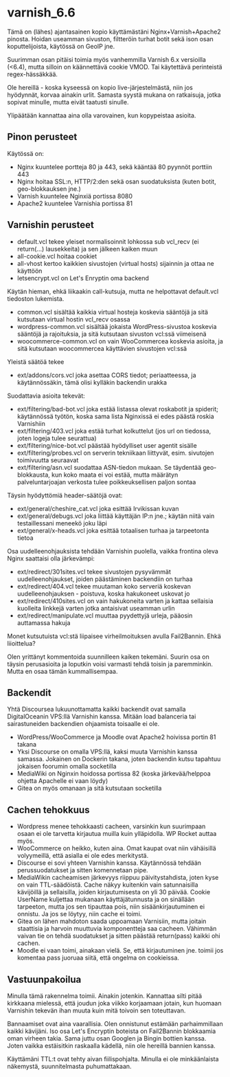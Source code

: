 
# varnish_6.6
Tämä on (lähes) ajantasainen kopio käyttämästäni Nginx+Varnish+Apache2 pinosta. Hoidan useamman sivuston, filtteröin turhat botit sekä ison osan koputtelijoista, käytössä on GeoIP jne.

Suurimman osan pitäisi toimia myös vanhemmilla Varnish 6.x versioilla (<6.4), mutta silloin on käännettävä cookie VMOD. Tai käytettävä perinteistä regex-hässäkkää.

Ole hereillä - koska kyseessä on kopio live-järjestelmästä, niin jos hyödynnät, korvaa ainakin urlit.
Samasta syystä mukana on ratkaisuja, jotka sopivat minulle, mutta eivät taatusti sinulle.

Ylipäätään kannattaa aina olla varovainen, kun kopypeistaa asioita.

## Pinon perusteet

Käytössä on:
- Nginx kuuntelee portteja 80 ja 443, sekä kääntää 80 pyynnöt porttiin 443
- Nginx hoitaa SSL:n, HTTP/2:den sekä osan suodatuksista (kuten botit, geo-blokkauksen jne.)
- Varnish kuuntelee Nginxiä portissa 8080
- Apache2 kuuntelee Varnishia portissa 81

## Varnishin perusteet
- default.vcl tekee yleiset normalisoinnit lohkossa sub vcl_recv (ei return(...) lausekkeita) ja sen jälkeen kaiken muun
- all-cookie.vcl hoitaa cookiet
- all-vhost kertoo kaikkien sivustojen (virtual hosts) sijainnin ja ottaa ne käyttöön
- letsencrypt.vcl on Let's Enryptin oma backend

Käytän hieman, ehkä liikaakin call-kutsuja, mutta ne helpottavat default.vcl tiedoston lukemista.
- common.vcl sisältää kaikkia virtual hosteja koskevia sääntöjä ja sitä kutsutaan virtual hostin vcl_recv osassa
- wordpress-common.vcl sisältää jokaista WordPress-sivustoa koskevia sääntöjä ja rajoituksia, ja sitä kutsutaan sivuston vcl:ssä viimeisenä
- woocommerce-common.vcl on vain WooCommercea koskevia asioita, ja sitä kutsutaan woocommercea käyttävien sivustojen vcl:ssä

Yleistä säätöä tekee
- ext/addons/cors.vcl joka asettaa CORS tiedot; periaatteessa, ja käytännössäkin, tämä olisi kylläkin backendin urakka

Suodattavia asioita tekevät:
- ext/filtering/bad-bot.vcl joka estää listassa olevat roskabotit ja spiderit; käytännössä työtön, koska sama lista Nginxissä ei edes päästä roskia Varnishiin
- ext/filtering/403.vcl joka estää turhat kolkuttelut (jos url on tiedossa, joten logeja tulee seurattua)
- ext/filtering/nice-bot.vcl päästää hyödylliset user agentit sisälle
- ext/filtering/probes.vcl on serverin tekniikaan liittyvät, esim. sivutojen toimivuutta seuraavat
- ext/filtering/asn.vcl suodattaa ASN-tiedon mukaan. Se täydentää geo-blokkausta, kun koko maata ei voi estää, mutta määrätyn palveluntarjoajan verkosta tulee poikkeuksellisen paljon sontaa

Täysin hyödyttömiä header-säätöjä ovat:
- ext/general/cheshire_cat.vcl joka esittää Irvikissan kuvan
- ext/general/debugs.vcl joka liittää käyttäjän IP:n jne.; käytän niitä vain testaillessani meneekö joku läpi
- ext/general/x-heads.vcl joka esittää totaalisen turhaa ja tarpeetonta tietoa

Osa uudelleenohjauksista tehdään Varnishin puolella, vaikka frontina oleva Nginx saattaisi olla järkevämpi:
- ext/redirect/301sites.vcl tekee sivustojen pysyvämmät uudelleenohjaukset, joiden päästäminen backendiin on turhaa
- ext/redirect/404.vcl tekee muutaman koko serveriä koskevan uudelleenohjauksen - poistuva, koska hakukoneet uskovat jo
- ext/redirect/410sites.vcl on vain hakukoneita varten ja kattaa sellaisia kuolleita linkkejä varten jotka antaisivat useamman urlin
- ext/redirect/manipulate.vcl muuttaa pyydettyjä urleja, pääosin auttamassa hakuja

Monet kutsutuista vcl:stä liipaisee virheilmoituksen avulla Fail2Bannin. Ehkä liioittelua?

Olen yrittänyt kommentoida suunnilleen kaiken tekemäni. Suurin osa on täysin perusasioita ja loputkin voisi varmasti tehdä toisin ja paremminkin. Mutta en osaa tämän kummallisempaa.

## Backendit
Yhtä Discoursea lukuunottamatta kaikki backendit ovat samalla DigitalOceanin VPS:llä Varnishin kanssa. Mitään load balanceria tai sairastuneiden backendien ohjaamista toisaalle ei ole.

- WordPress/WooCommerce ja Moodle ovat Apache2 hoivissa portin 81 takana
- Yksi Discourse on omalla VPS:llä, kaksi muuta Varnishin kanssa samassa. Jokainen on Dockerin takana, joten backendin kutsu tapahtuu jokaisen foorumin omalla socketilla
- MediaWiki on Nginxin hoidossa portissa 82 (koska järkevää/helppoa ohjetta Apachelle ei vaan löydy)
- Gitea on myös omanaan ja sitä kutsutaan socketilla

## Cachen tehokkuus
- Wordpress menee tehokkaasti cacheen, varsinkin kun suurimpaan osaan ei ole tarvetta kirjautua muilla kuin ylläpidolla. WP Rocket auttaa myös.
- WooCommerce on heikko, kuten aina. Omat kaupat ovat niin vähäisillä volyymeillä, että asialla ei ole edes merkitystä.
- Discourse ei sovi yhteen Varnishin kanssa. Käytännössä tehdään perussuodatukset ja sitten komennetaan pipe.
- MediaWikin cacheamisen järkevyys riippuu päivitystahdista, joten kyse on vain TTL-säädöistä. Cache näkyy kuitenkin vain satunnaisilla kävijöillä ja sellaisilla, joiden kirjautumisesta on yli 30 päivää. Cookie UserName kuljettaa mukanaan käyttäjätunnusta ja on sinällään tarpeeton, mutta jos sen tipauttaa pois, niin sisäänkirjautuminen ei onnistu. Ja jos se löytyy, niin cache ei toimi.
- Gitea on lähen mahdoton saada uppoamaan Varnisiin, mutta joitain staattisia ja harvoin muuttuvia komponentteja saa cacheen. Vähimmän vaivan tie on tehdä suodatukset ja sitten päästää return(pass) kaikki ohi cachen.
- Moodle ei vaan toimi, ainakaan vielä. Se, että kirjautuminen jne. toimii jos komentaa pass juoruaa siitä, että ongelma on cookieissa.

## Vastuunpakoilua

Minulla tämä rakennelma toimii. Ainakin jotenkin. Kannattaa silti pitää kirkkaana mielessä, että joudun joka viikko korjaamaan jotain, kun huomaan Varnishin tekevän ihan muuta kuin mitä toivoin sen toteuttavan.


Bannaamiset ovat aina vaarallisia. Olen onnistunut estämään parhaimmillaan kaikki kävijäni. Iso osa Let's Encryptin boteista on Fail2Bannin blokkaamia oman virheen takia. Sama juttu osan Googlen ja Bingin bottien kanssa. Joten vaikka estäisitkin raskaalla kädellä, niin ole hereillä bannien kanssa.

Käyttämäni TTL:t ovat tehty aivan fiilispohjalta. Minulla ei ole minkäänlaista näkemystä, suunnitelmasta puhumattakaan.
